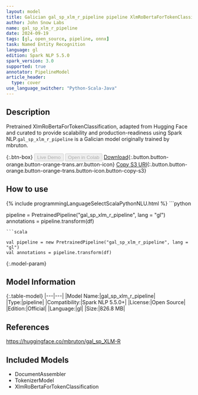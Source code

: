 ```yaml
---
layout: model
title: Galician gal_sp_xlm_r_pipeline pipeline XlmRoBertaForTokenClassification from mbruton
author: John Snow Labs
name: gal_sp_xlm_r_pipeline
date: 2024-09-19
tags: [gl, open_source, pipeline, onnx]
task: Named Entity Recognition
language: gl
edition: Spark NLP 5.5.0
spark_version: 3.0
supported: true
annotator: PipelineModel
article_header:
  type: cover
use_language_switcher: "Python-Scala-Java"
---
```


## Description

Pretrained XlmRoBertaForTokenClassification, adapted from Hugging Face and curated to provide scalability and production-readiness using Spark NLP.`gal_sp_xlm_r_pipeline` is a Galician model originally trained by mbruton.

{:.btn-box}
<button class="button button-orange" disabled>Live Demo</button>
<button class="button button-orange" disabled>Open in Colab</button>
[Download](https://s3.amazonaws.com/auxdata.johnsnowlabs.com/public/models/gal_sp_xlm_r_pipeline_gl_5.5.0_3.0_1726737879331.zip){:.button.button-orange.button-orange-trans.arr.button-icon}
[Copy S3 URI](s3://auxdata.johnsnowlabs.com/public/models/gal_sp_xlm_r_pipeline_gl_5.5.0_3.0_1726737879331.zip){:.button.button-orange.button-orange-trans.button-icon.button-copy-s3}

## How to use



<div class="tabs-box" markdown="1">
{% include programmingLanguageSelectScalaPythonNLU.html %}
```python

pipeline = PretrainedPipeline("gal_sp_xlm_r_pipeline", lang = "gl")
annotations =  pipeline.transform(df)   

```
```scala

val pipeline = new PretrainedPipeline("gal_sp_xlm_r_pipeline", lang = "gl")
val annotations = pipeline.transform(df)

```
</div>

{:.model-param}
## Model Information

{:.table-model}
|---|---|
|Model Name:|gal_sp_xlm_r_pipeline|
|Type:|pipeline|
|Compatibility:|Spark NLP 5.5.0+|
|License:|Open Source|
|Edition:|Official|
|Language:|gl|
|Size:|826.8 MB|

## References

https://huggingface.co/mbruton/gal_sp_XLM-R

## Included Models

- DocumentAssembler
- TokenizerModel
- XlmRoBertaForTokenClassification